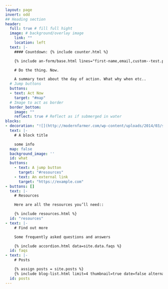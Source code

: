```yaml
---
layout: page
invert: odd
## Heading section
header:
  full: true # fill full hight
  image: # background/overlay image
    link: ""
    location: left
  text: |-
    #### Countdown: {% include counter.html %}

    {% include an-form/base.html lines="first-name,email,custom--test.postal-code,country.submit." %}

    # Do the thing. Now.

    A summary text about the day of action. What why when etc..
  # Jump buttons
  buttons:
  - text: Act Now
    target: "#map"
  # Image to act as border
  border_bottom:
    image: ""
    reflect: true # Reflect as if submerged in water
blocks:
- decoration: "![](http://modernfarmer.com/wp-content/uploads/2014/03/smart_pig.jpg)"
  text: |-
    # A block title

    some info
  map: false
  background_image: ''
  id: what
  buttons:
    - text: A jump button
      target: "#resources"
    - text: An external link
      target: "https://example.com"
- buttons: []
  text: |-
    # Resources

    Here are all the resources you’ll need::

    {% include resources.html %}
  id: "resources"
- text: |-
    # Find out more

    Some frequently asked questions and answers

    {% include accordion.html data=site.data.faqs %}
  id: faqs
- text: |-
    # Posts

    {% assign posts = site.posts %}
    {% include blog-list.html limit=4 thumbnail=true date=false alternate_direction=true %}
  id: posts
---
```

